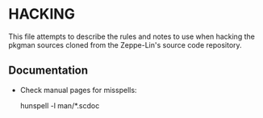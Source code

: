 HACKING
=======

This file attempts to describe the rules and notes to use when hacking
the pkgman sources cloned from the Zeppe-Lin's source code repository.


Documentation
-------------

* Check manual pages for misspells:

    hunspell -l man/*.scdoc
